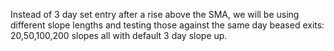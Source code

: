 Instead of 3 day set entry after a rise above the SMA, we will be using different slope lengths and testing those against the same day beased exits:
20,50,100,200 slopes all with default 3 day slope up.